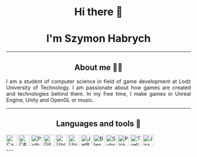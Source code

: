 <h1 align="center"> Hi there 👋 </h1>
<h1 align="center"> I'm Szymon Habrych </h1>

---
<h2 align="center"> About me 🧔‍♂️</h2>

<div style="text-align: justify">
I am a student of computer science in field of game development at Lodz University of Technology. 
I am passionate about how games are created and technologies behind them. In my free time, I make
games in Unreal Engine, Unity and OpenGL or music.

</div>

---

<h2 align="center"> Languages and tools 🧰 </h2>

<div style="display: block;">
  <div style="display: inline-block; margin-left: auto; margin-right: auto;">
    <img alt="C++" width="30px" style="background-color: white;" src="https://cdn.worldvectorlogo.com/logos/c.svg" />
  </div>
  <div style="display: inline-block; margin-left: auto; margin-right: auto;">
    <img alt="C#" width="30px" style="background-color: white;" src="https://cdn.worldvectorlogo.com/logos/c--4.svg" />
  </div>
  <div style="display: inline-block; margin-left: auto; margin-right: auto;">
    <img alt="Python" width="30px" style="background-color: white;" src="https://cdn.worldvectorlogo.com/logos/python-5.svg" />
  </div>
  <div style="display: inline-block; margin-left: auto; margin-right: auto;">
    <img alt="GitHub" width="30px" style="background-color: white;" src="https://cdn.worldvectorlogo.com/logos/github-icon-1.svg" />
  </div>
  <div style="display: inline-block; margin-left: auto; margin-right: auto;">
    <img alt="Unreal Engine" width="30px" style="background-color: white;" src="https://cdn.worldvectorlogo.com/logos/unreal-1.svg" />
  </div>
  <div style="display: inline-block; margin-left: auto; margin-right: auto;">
    <img alt="Unity" width="30px" style="background-color: white;" src="https://cdn.worldvectorlogo.com/logos/unity-69.svg" />
  </div>
  <div style="display: inline-block; margin-left: auto; margin-right: auto;">
    <img alt="JetBrains" width="30px" style="background-color: white;" src="https://cdn.worldvectorlogo.com/logos/jetbrains-1.svg" />
  </div>
  <div style="display: inline-block; margin-left: auto; margin-right: auto;">
    <img alt="Blender" width="30px" style="background-color: white;" src="https://cdn.worldvectorlogo.com/logos/blender-2.svg" />
  </div>
  <div style="display: inline-block; margin-left: auto; margin-right: auto;">
    <img alt="SubstancePainter" width="30px" style="background-color: white;" src="https://cdn.worldvectorlogo.com/logos/substance-painter.svg" />
  </div>
  <div style="display: inline-block; margin-left: auto; margin-right: auto;">
    <img alt="Piskel" width="30px" style="background-color: white;" src="https://appsgeyser.io/geticon.php?widget=Piskel_14414264&width=512" />
  </div>
  <div style="display: inline-block; margin-left: auto; margin-right: auto;">
    <img alt="Trello" width="30px" style="background-color: white;" src="https://cdn.worldvectorlogo.com/logos/trello.svg" />
  </div>
  <div style="display: inline-block; margin-left: auto; margin-right: auto;">
    <img alt="Jira" width="30px" style="background-color: white;" src="https://cdn.worldvectorlogo.com/logos/jira-3.svg" />
  </div>
</div>
---


